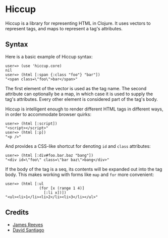 Hiccup
======

Hiccup is a library for representing HTML in Clojure. It uses vectors
to represent tags, and maps to represent a tag's attributes.

Syntax
------

Here is a basic example of Hiccup syntax:

    user=> (use 'hiccup.core)
    nil
    user=> (html [:span {:class "foo"} "bar"])
    "<span class=\"foo\">bar</span>"
    
The first element of the vector is used as the tag name. The second
attribute can optionally be a map, in which case it is used to supply
the tag's attributes. Every other element is considered part of the
tag's body.

Hiccup is intelligent enough to render different HTML tags in different
ways, in order to accommodate browser quirks:

    user=> (html [:script])
    "<script></script>"
    user=> (html [:p])
    "<p />"

And provides a CSS-like shortcut for denoting `id` and `class`
attributes:

    user=> (html [:div#foo.bar.baz "bang"])
    "<div id=\"foo\" class=\"bar baz\">bang</div>"

If the body of the tag is a seq, its contents will be expanded out into
the tag body. This makes working with forms like `map` and `for` more
convenient:

    user=> (html [:ul
                   (for [x (range 1 4)]
                     [:li x])])
    "<ul><li>1</li><li>2</li><li>3</li></ul>"

Credits
-------

* [James Reeves](http://github.com/weavejester)
* [David Santiago](http://github.com/davidsantiago)
